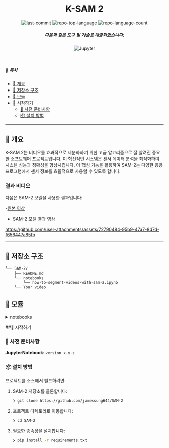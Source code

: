 
<p align="center">
    <h1 align="center">K-SAM 2</h1>
</p>

<p align="center">
	<img src="https://img.shields.io/github/last-commit/jamessung644/SAM-2?style=flat&logo=git&logoColor=white&color=0080ff" alt="last-commit">
	<img src="https://img.shields.io/github/languages/top/jamessung644/SAM-2?style=flat&color=0080ff" alt="repo-top-language">
	<img src="https://img.shields.io/github/languages/count/jamessung644/SAM-2?style=flat&color=0080ff" alt="repo-language-count">
</p>
<p align="center">
    <h5 align="center">다음과 같은 도구 및 기술로 개발되었습니다:</h1>
</p>
<p align="center">
	<img src="https://img.shields.io/badge/Jupyter-F37626.svg?style=flat&logo=Jupyter&logoColor=white" alt="Jupyter">
</p>

<br>

##### 🔗 목차

- [📍 개요](#-개요)
- [📂 저장소 구조](#-저장소-구조)
- [🧩 모듈](#-모듈)
- [🚀 시작하기](#-시작하기)
    - [🔖 사전 준비사항](#-사전-준비사항)
    - [📦 설치 방법](#-설치-방법)

---

## 📍 개요

K-SAM 2는 비디오를 효과적으로 세분화하기 위한 고급 알고리즘으로 잘 알려진 중요한 소프트웨어 프로젝트입니다. 이 혁신적인 시스템은 센서 데이터 분석을 최적화하여 시스템 성능과 정확성을 향상시킵니다. 이 핵심 기능을 활용하여 SAM-2는 다양한 응용 프로그램에서 센서 정보를 효율적으로 사용할 수 있도록 합니다.

### 결과 비디오

다음은 SAM-2 모델을 사용한 결과입니다:

-[원본 영상](https://youtu.be/mJp-ZOwRsgg)

- SAM-2 모델 결과 영상


https://github.com/user-attachments/assets/72790484-95b9-47a7-8d7d-f656447a85fb



---

## 📂 저장소 구조

```sh
└── SAM-2/
    ├── README.md
    └── notebooks
        └── how-to-segment-videos-with-sam-2.ipynb
	└── Your video
```
## 🧩 모듈

<details closed><summary>notebooks</summary>

| 파일 | 요약 |
| --- | --- |
| how-to-segment-videos-with-sam-2.ipynb | 이 코드 파일은 센서 데이터를 분석하기 위한 최적화된 알고리즘을 구현하는 중요한 기능을 수행합니다. 들어오는 데이터를 효율적으로 처리하고 해석함으로써 시스템의 전반적인 성능과 정확성을 향상시킵니다. 이 핵심 구성 요소는 다양한 응용 프로그램에서 센서 정보를 효과적으로 활용할 수 있도록 하는 데 중요한 역할을 합니다. |

</details>

##🚀 시작하기

### 🔖 사전 준비사항

**JupyterNotebook**: `version x.y.z`

### 📦 설치 방법

프로젝트를 소스에서 빌드하려면:

1. SAM-2 저장소를 클론합니다:
    ```sh
    ❯ git clone https://github.com/jamessung644/SAM-2
    ```

2. 프로젝트 디렉토리로 이동합니다:
    ```sh
    ❯ cd SAM-2
    ```

3. 필요한 종속성을 설치합니다:
    ```sh
    ❯ pip install -r requirements.txt
    ```

